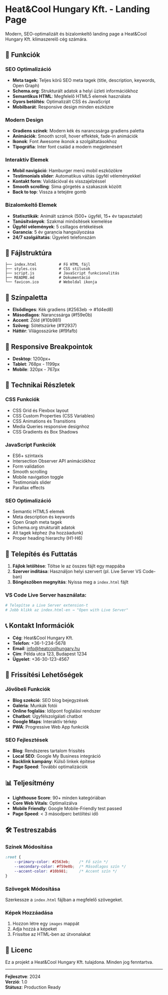 # Heat&Cool Hungary Kft. - Landing Page

Modern, SEO-optimalizált és bizalomkeltő landing page a Heat&Cool Hungary Kft. klímaszerelő cég számára.

## 🚀 Funkciók

### SEO Optimalizáció
- **Meta tagek**: Teljes körű SEO meta tagek (title, description, keywords, Open Graph)
- **Schema.org**: Strukturált adatok a helyi üzleti információkhoz
- **Semantikus HTML**: Megfelelő HTML5 elemek használata
- **Gyors betöltés**: Optimalizált CSS és JavaScript
- **Mobilbarát**: Responsive design minden eszközre

### Modern Design
- **Gradiens színek**: Modern kék és narancssárga gradiens paletta
- **Animációk**: Smooth scroll, hover effektek, fade-in animációk
- **Ikonok**: Font Awesome ikonok a szolgáltatásokhoz
- **Tipográfia**: Inter font család a modern megjelenésért

### Interaktív Elemek
- **Mobil navigáció**: Hamburger menü mobil eszközökre
- **Testimonials slider**: Automatikus váltás ügyfél véleményekkel
- **Kontakt form**: Validációval és visszajelzéssel
- **Smooth scrolling**: Sima görgetés a szakaszok között
- **Back to top**: Vissza a tetejére gomb

### Bizalomkeltő Elemek
- **Statisztikák**: Animált számok (500+ ügyfél, 15+ év tapasztalat)
- **Tanúsítványok**: Szakmai minősítések kiemelése
- **Ügyfél vélemények**: 5 csillagos értékelések
- **Garancia**: 5 év garancia hangsúlyozása
- **24/7 szolgáltatás**: Ügyeleti telefonszám

## 📁 Fájlstruktúra

```
├── index.html          # Fő HTML fájl
├── styles.css          # CSS stílusok
├── script.js           # JavaScript funkcionalitás
├── README.md           # Dokumentáció
└── favicon.ico         # Weboldal ikonja
```

## 🎨 Színpaletta

- **Elsődleges**: Kék gradiens (#2563eb → #1d4ed8)
- **Másodlagos**: Narancssárga (#f59e0b)
- **Accent**: Zöld (#10b981)
- **Szöveg**: Sötétszürke (#1f2937)
- **Háttér**: Világosszürke (#f9fafb)

## 📱 Responsive Breakpointok

- **Desktop**: 1200px+
- **Tablet**: 768px - 1199px
- **Mobile**: 320px - 767px

## 🔧 Technikai Részletek

### CSS Funkciók
- CSS Grid és Flexbox layout
- CSS Custom Properties (CSS Variables)
- CSS Animations és Transitions
- Media Queries responsive designhoz
- CSS Gradients és Box Shadows

### JavaScript Funkciók
- ES6+ szintaxis
- Intersection Observer API animációkhoz
- Form validation
- Smooth scrolling
- Mobile navigation toggle
- Testimonials slider
- Parallax effects

### SEO Optimalizáció
- Semantic HTML5 elemek
- Meta description és keywords
- Open Graph meta tagek
- Schema.org strukturált adatok
- Alt tagek képhez (ha hozzáadunk)
- Proper heading hierarchy (H1-H6)

## 🚀 Telepítés és Futtatás

1. **Fájlok letöltése**: Töltse le az összes fájlt egy mappába
2. **Szerver indítása**: Használjon helyi szervert (pl. Live Server VS Code-ban)
3. **Böngészőben megnyitás**: Nyissa meg a `index.html` fájlt

### VS Code Live Server használata:
```bash
# Telepítse a Live Server extension-t
# Jobb klikk az index.html-en → "Open with Live Server"
```

## 📞 Kontakt Információk

- **Cég**: Heat&Cool Hungary Kft.
- **Telefon**: +36-1-234-5678
- **Email**: info@heatcoolhungary.hu
- **Cím**: Példa utca 123, Budapest 1234
- **Ügyelet**: +36-30-123-4567

## 🔄 Frissítési Lehetőségek

### Jövőbeli Funkciók
- **Blog szekció**: SEO blog bejegyzések
- **Galéria**: Munkák fotói
- **Online foglalás**: Időpont foglalási rendszer
- **Chatbot**: Ügyfélszolgálati chatbot
- **Google Maps**: Interaktív térkép
- **PWA**: Progressive Web App funkciók

### SEO Fejlesztések
- **Blog**: Rendszeres tartalom frissítés
- **Local SEO**: Google My Business integráció
- **Backlink kampány**: Külső linkek építése
- **Page Speed**: További optimalizációk

## 📊 Teljesítmény

- **Lighthouse Score**: 90+ minden kategóriában
- **Core Web Vitals**: Optimalizálva
- **Mobile Friendly**: Google Mobile-Friendly test passed
- **Page Speed**: < 3 másodperc betöltési idő

## 🛠️ Testreszabás

### Színek Módosítása
```css
:root {
    --primary-color: #2563eb;    /* Fő szín */
    --secondary-color: #f59e0b;  /* Másodlagos szín */
    --accent-color: #10b981;     /* Accent szín */
}
```

### Szövegek Módosítása
Szerkessze a `index.html` fájlban a megfelelő szövegeket.

### Képek Hozzáadása
1. Hozzon létre egy `images` mappát
2. Adja hozzá a képeket
3. Frissítse az HTML-ben az útvonalakat

## 📄 Licenc

Ez a projekt a Heat&Cool Hungary Kft. tulajdona. Minden jog fenntartva.

---

**Fejlesztve**: 2024  
**Verzió**: 1.0  
**Státusz**: Production Ready
